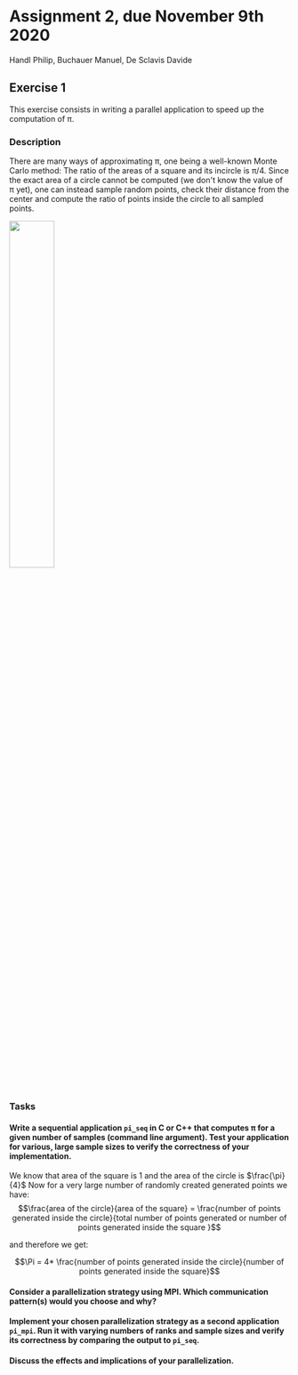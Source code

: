 # Assignment 2, due November 9th 2020
Handl Philip, Buchauer Manuel, De Sclavis Davide


## Exercise 1

This exercise consists in writing a parallel application to speed up the computation of π.

### Description

There are many ways of approximating π, one being a well-known Monte Carlo method: The ratio of the areas of a square and its incircle is π/4. Since the exact area of a circle cannot be computed (we don't know the value of π yet), one can instead sample random points, check their distance from the center and compute the ratio of points inside the circle to all sampled points.

<img src="https://upload.wikimedia.org/wikipedia/commons/2/20/MonteCarloIntegrationCircle.svg" width="40%">

### Tasks

#### Write a sequential application `pi_seq` in C or C++ that computes π for a given number of samples (command line argument). Test your application for various, large sample sizes to verify the correctness of your implementation.
We know that area of the square is 1 and the area of the circle is $\frac{\pi}{4}$
Now for a very large number of randomly created generated points we have:
$$\frac{area of the circle}{area of the square} = \frac{number of points generated inside the circle}{total number of points generated or number of points generated inside the square }$$

and therefore we get: 

$$\Pi = 4* \frac{number of points generated inside the circle}{number of points generated inside the square}$$

#### Consider a parallelization strategy using MPI. Which communication pattern(s) would you choose and why?

#### Implement your chosen parallelization strategy as a second application `pi_mpi`. Run it with varying numbers of ranks and sample sizes and verify its correctness by comparing the output to `pi_seq`.

#### Discuss the effects and implications of your parallelization.

